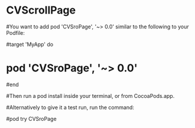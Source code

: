 # CVScrollPage
#You want to add pod 'CVSroPage', '~> 0.0' similar to the following to your Podfile:

#target 'MyApp' do
 # pod 'CVSroPage', '~> 0.0'
#end

#Then run a pod install inside your terminal, or from CocoaPods.app.

#Alternatively to give it a test run, run the command:

#pod try CVSroPage
